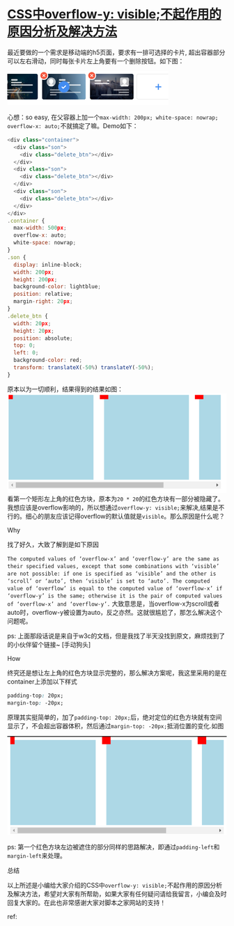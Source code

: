 [CSS中overflow-y: visible;不起作用的原因分析及解决方法](https://www.jb51.net/css/636587.html)
===
最近要做的一个需求是移动端的h5页面，要求有一排可选择的卡片, 超出容器部分可以左右滑动，同时每张卡片左上角要有一个删除按钮。如下图：

![](./imgs/2018913143842940.png)

心想：so easy, 在父容器上加一个`max-width: 200px; white-space: nowrap; overflow-x: auto;`不就搞定了嘛。Demo如下：
```javascript
<div class="container">
  <div class="son">
    <div class="delete_btn"></div>
  </div>
  <div class="son">
    <div class="delete_btn"></div>
  </div>
  <div class="son">
    <div class="delete_btn"></div>
  </div>
</div>
.container {
  max-width: 500px;
  overflow-x: auto;
  white-space: nowrap;
}
.son {
  display: inline-block;
  width: 200px;
  height: 200px;
  background-color: lightblue;
  position: relative;
  margin-right: 20px;
}
.delete_btn {
  width: 20px;
  height: 20px;
  position: absolute;
  top: 0;
  left: 0;
  background-color: red;
  transform: translateX(-50%) translateY(-50%);
}


```


原本以为一切顺利，结果得到的结果如图：
![](./imgs/2018913143915728.png)
看第一个矩形左上角的红色方块，原本为`20 * 20`的红色方块有一部分被隐藏了。我想应该是overflow影响的，所以想通过`overflow-y: visible;`来解决,结果是不行的。细心的朋友应该记得overflow的默认值就是`visible`。那么原因是什么呢？

Why

找了好久，大致了解到是如下原因

`The computed values of ‘overflow-x’ and ‘overflow-y’ are the same as their specified values, except that some combinations with ‘visible’ are not possible: if one is specified as ‘visible’ and the other is ‘scroll’ or ‘auto’, then ‘visible’ is set to ‘auto’. The computed value of ‘overflow’ is equal to the computed value of ‘overflow-x’ if ‘overflow-y’ is the same; otherwise it is the pair of computed values of ‘overflow-x’ and ‘overflow-y’.`
大致意思是，当overflow-x为scroll或者auto时，overflow-y被设置为auto，反之亦然。这就很尴尬了，那怎么解决这个问题呢。

ps: 上面那段话说是来自于w3c的文档，但是我找了半天没找到原文，麻烦找到了的小伙伴留个链接~ [手动狗头]

How

终究还是想让左上角的红色方块显示完整的，那么解决方案呢，我这里采用的是在container上添加以下样式

```css
padding-top: 20px;
margin-top: -20px;
```
原理其实挺简单的，加了`padding-top: 20px;`后，绝对定位的红色方块就有空间显示了，不会超出容器体积，然后通过`margin-top: -20px;`抵消位置的变化.如图

![](./imgs/2018913143947562.png)

ps: 第一个红色方块左边被遮住的部分同样的思路解决，即通过`padding-left`和`margin-left`来处理。

总结

以上所述是小编给大家介绍的CSS中`overflow-y: visible;`不起作用的原因分析及解决方法，希望对大家有所帮助，如果大家有任何疑问请给我留言，小编会及时回复大家的。在此也非常感谢大家对脚本之家网站的支持！



ref: 
